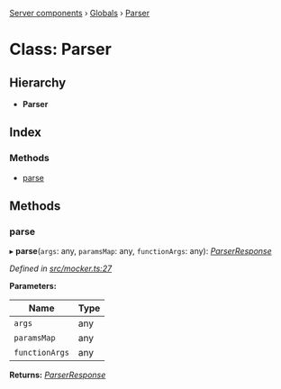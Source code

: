 [Server components](../README.md) › [Globals](../globals.md) › [Parser](parser.md)

# Class: Parser

## Hierarchy

* **Parser**

## Index

### Methods

* [parse](parser.md#parse)

## Methods

###  parse

▸ **parse**(`args`: any, `paramsMap`: any, `functionArgs`: any): *[ParserResponse](parserresponse.md)*

*Defined in [src/mocker.ts:27](https://github.com/nodulusteam/methodus.dev/blob/58b1bce/modules/platform/server/src/mocker.ts#L27)*

**Parameters:**

Name | Type |
------ | ------ |
`args` | any |
`paramsMap` | any |
`functionArgs` | any |

**Returns:** *[ParserResponse](parserresponse.md)*
